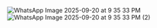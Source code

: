 ![WhatsApp Image 2025-09-20 at 9 35 33 PM](https://github.com/user-attachments/assets/90e60cb4-ca3d-4579-a6e2-3431928ed5f8)
![WhatsApp Image 2025-09-20 at 9 35 33 PM (2)](https://github.com/user-attachments/assets/e504fbe8-e048-4d36-bb6e-18a9afb543a7)
